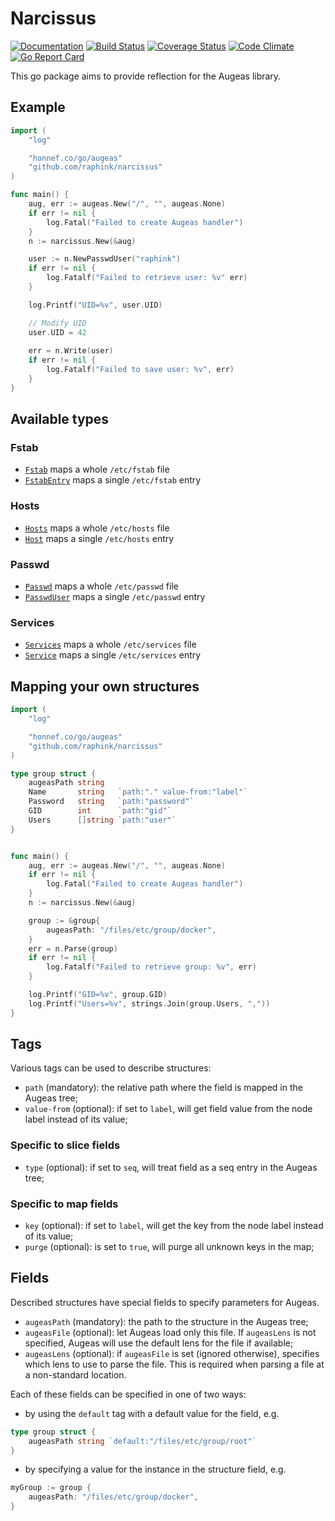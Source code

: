 Narcissus
=========

[![Documentation](https://img.shields.io/badge/godoc-reference-blue.svg)](https://godoc.org/github.com/raphink/narcissus)
[![Build Status](https://img.shields.io/travis/raphink/narcissus/master.svg)](https://travis-ci.org/raphink/narcissus)
[![Coverage Status](https://img.shields.io/coveralls/raphink/narcissus.svg)](https://coveralls.io/r/raphink/narcissus?branch=master)
[![Code Climate](https://img.shields.io/codeclimate/github/raphink/narcissus.svg?maxAge=2592000)](https://codeclimate.com/github/raphink/narcissus/issues)
[![Go Report Card](https://goreportcard.com/badge/github.com/raphink/narcissus)](https://goreportcard.com/report/github.com/raphink/narcissus)

This go package aims to provide reflection for the Augeas library.

## Example

```go
import (
	"log"

	"honnef.co/go/augeas"
	"github.com/raphink/narcissus"
)

func main() {
	aug, err := augeas.New("/", "", augeas.None)
	if err != nil {
		log.Fatal("Failed to create Augeas handler")
	}
	n := narcissus.New(&aug)

	user := n.NewPasswdUser("raphink")
	if err != nil {
		log.Fatalf("Failed to retrieve user: %v" err)
	}

	log.Printf("UID=%v", user.UID)

	// Modify UID
	user.UID = 42
  
	err = n.Write(user)
	if err != nil {
		log.Fatalf("Failed to save user: %v", err)
	}
}
```

## Available types

### Fstab

* [`Fstab`](https://godoc.org/github.com/raphink/narcissus#Fstab) maps a whole `/etc/fstab` file
* [`FstabEntry`](https://godoc.org/github.com/raphink/narcissus#FstabEntry) maps a single `/etc/fstab` entry

### Hosts

* [`Hosts`](https://godoc.org/github.com/raphink/narcissus#Hosts) maps a whole `/etc/hosts` file
* [`Host`](https://godoc.org/github.com/raphink/narcissus#Host) maps a single `/etc/hosts` entry

### Passwd

* [`Passwd`](https://godoc.org/github.com/raphink/narcissus#Passwd) maps a whole `/etc/passwd` file
* [`PasswdUser`](https://godoc.org/github.com/raphink/narcissus#PasswdUser) maps a single `/etc/passwd` entry

### Services

* [`Services`](https://godoc.org/github.com/raphink/narcissus#Services) maps a whole `/etc/services` file
* [`Service`](https://godoc.org/github.com/raphink/narcissus#Service) maps a single `/etc/services` entry


## Mapping your own structures


```go
import (
	"log"

	"honnef.co/go/augeas"
	"github.com/raphink/narcissus"
)

type group struct {
	augeasPath string
	Name       string   `path:"." value-from:"label"`
	Password   string   `path:"password"`
	GID        int      `path:"gid"`
	Users      []string `path:"user"`
}


func main() {
	aug, err := augeas.New("/", "", augeas.None)
	if err != nil {
		log.Fatal("Failed to create Augeas handler")
	}
	n := narcissus.New(&aug)

	group := &group{
		augeasPath: "/files/etc/group/docker",
	}
	err = n.Parse(group)
	if err != nil {
		log.Fatalf("Failed to retrieve group: %v", err)
	}

	log.Printf("GID=%v", group.GID)
	log.Printf("Users=%v", strings.Join(group.Users, ","))
}
```


## Tags

Various tags can be used to describe structures:

* `path` (mandatory): the relative path where the field is mapped in the
   Augeas tree;
* `value-from` (optional): if set to `label`, will get field value from the
  node label instead of its value;

### Specific to slice fields

* `type` (optional): if set to `seq`, will treat field as
   a seq entry in the Augeas tree;

### Specific to map fields

* `key` (optional): if set to `label`, will get the key from the node label
   instead of its value;
* `purge` (optional): is set to `true`, will purge all unknown keys in the map;


## Fields

Described structures have special fields to specify parameters for Augeas.

* `augeasPath` (mandatory): the path to the structure in the Augeas tree;
* `augeasFile` (optional): let Augeas load only this file. If `augeasLens` is
  not specified, Augeas will use the default lens for the file if available;
* `augeasLens` (optional): if `augeasFile` is set (ignored otherwise),
  specifies which lens to use to parse the file. This is required when parsing
  a file at a non-standard location.


Each of these fields can be specified in one of two ways:

* by using the `default` tag with a default value for the field, e.g.

```go
type group struct {
	augeasPath string `default:"/files/etc/group/root"`
}
```

* by specifying a value for the instance in the structure field, e.g.

```go
myGroup := group {
    augeasPath: "/files/etc/group/docker",
}
```
